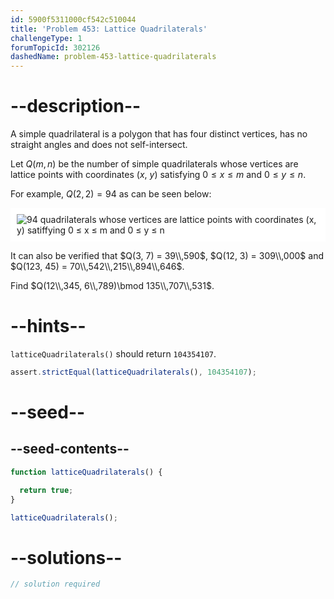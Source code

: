 ```yaml
---
id: 5900f5311000cf542c510044
title: 'Problem 453: Lattice Quadrilaterals'
challengeType: 1
forumTopicId: 302126
dashedName: problem-453-lattice-quadrilaterals
---
```


# --description--

A simple quadrilateral is a polygon that has four distinct vertices, has no straight angles and does not self-intersect.

Let $Q(m, n)$ be the number of simple quadrilaterals whose vertices are lattice points with coordinates ($x$, $y$) satisfying $0 ≤ x ≤ m$ and $0 ≤ y ≤ n$.

For example, $Q(2, 2) = 94$ as can be seen below:

<img class="img-responsive center-block" alt="94 quadrilaterals whose vertices are lattice points with coordinates (x, y) satiffying 0 &le; x &le; m and 0 &le; y &le; n" src="https://cdn.freecodecamp.org/curriculum/project-euler/lattice-quadrilaterals.png" style="background-color: white; padding: 10px;" />

It can also be verified that $Q(3, 7) = 39\\,590$, $Q(12, 3) = 309\\,000$ and $Q(123, 45) = 70\\,542\\,215\\,894\\,646$.

Find $Q(12\\,345, 6\\,789)\bmod 135\\,707\\,531$.

# --hints--

`latticeQuadrilaterals()` should return `104354107`.

```js
assert.strictEqual(latticeQuadrilaterals(), 104354107);
```

# --seed--

## --seed-contents--

```js
function latticeQuadrilaterals() {

  return true;
}

latticeQuadrilaterals();
```

# --solutions--

```js
// solution required
```
